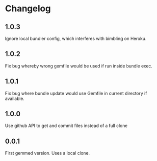 # Changelog

## 1.0.3

Ignore local bundler config, which interferes with bimbling on Heroku.

## 1.0.2

Fix bug whereby wrong gemfile would be used if run inside bundle exec.

## 1.0.1

Fix bug where bundle update would use Gemfile in current directory if available.

## 1.0.0

Use github API to get and commit files instead of a full clone

## 0.0.1

First gemmed version. Uses a local clone.
